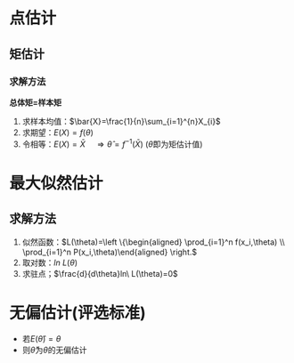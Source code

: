 # 点估计

## 矩估计

### 求解方法

**总体矩=样本矩**
1. 求样本均值：$\bar{X}=\frac{1}{n}\sum_{i=1}^{n}X_{i}$
2. 求期望：$E(X)=f(\theta)$
3. 令相等：$E(X)=\bar{X}\quad\Rightarrow \widehat{\theta}=f^{-1}(\bar{X})$
($\widehat\theta$即为矩估计值)

# 最大似然估计

## 求解方法

1. 似然函数：$L(\theta)=\left \{\begin{aligned} \prod_{i=1}^n f(x_i,\theta) \\ \prod_{i=1}^n P(x_i,\theta)\end{aligned} \right.$
2. 取对数：$ln\ L(\theta)$
3. 求驻点；$\frac{d}{d\theta}ln\ L(\theta)=0$

# 无偏估计(评选标准)

- 若$E(\widehat{\theta})=\theta$
- 则$\widehat{\theta}$为$\theta$的无偏估计